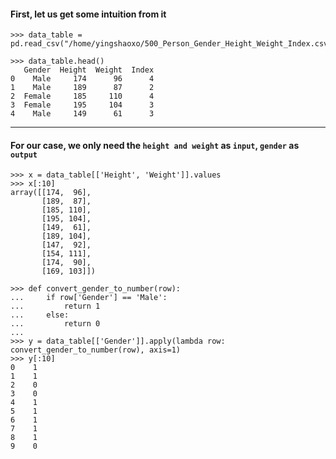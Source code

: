 #### First, let us get some intuition from it

```
>>> data_table = pd.read_csv("/home/yingshaoxo/500_Person_Gender_Height_Weight_Index.csv")

>>> data_table.head()
   Gender  Height  Weight  Index
0    Male     174      96      4
1    Male     189      87      2
2  Female     185     110      4
3  Female     195     104      3
4    Male     149      61      3
```
___

#### For our case, we only need the `height and weight` as `input`, `gender` as `output`

```
>>> x = data_table[['Height', 'Weight']].values
>>> x[:10]
array([[174,  96],
       [189,  87],
       [185, 110],
       [195, 104],
       [149,  61],
       [189, 104],
       [147,  92],
       [154, 111],
       [174,  90],
       [169, 103]])
```

```
>>> def convert_gender_to_number(row):
...     if row['Gender'] == 'Male':
...         return 1
...     else:
...         return 0
... 
>>> y = data_table[['Gender']].apply(lambda row: convert_gender_to_number(row), axis=1)
>>> y[:10]
0    1
1    1
2    0
3    0
4    1
5    1
6    1
7    1
8    1
9    0
```